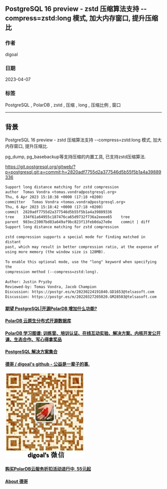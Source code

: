 ## PostgreSQL 16 preview - zstd 压缩算法支持 --compress=zstd:long 模式, 加大内存窗口, 提升压缩比      
                                                                                                        
### 作者                                                                                  
digoal                                                                                  
                                                                                  
### 日期                                                                                  
2023-04-07                                                                              
                                                                        
### 标签                                                                                  
PostgreSQL , PolarDB , zstd , 压缩 , long , 压缩比例 , 窗口       
                                                                                  
----                                                                                  
                                                                                  
## 背景    
PostgreSQL 16 preview - zstd 压缩算法支持 --compress=zstd:long 模式, 加大内存窗口, 提升压缩比.   
  
pg_dump, pg_basebackup等支持压缩的内置工具, 已支持zstd压缩算法.        
  
https://git.postgresql.org/gitweb/?p=postgresql.git;a=commit;h=2820adf7755d2a377546d5b55f5b1a4a39889336  
  
```  
Support long distance matching for zstd compression  
author	Tomas Vondra <tomas.vondra@postgresql.org>	  
Thu, 6 Apr 2023 15:18:38 +0000 (17:18 +0200)  
committer	Tomas Vondra <tomas.vondra@postgresql.org>	  
Thu, 6 Apr 2023 15:18:42 +0000 (17:18 +0200)  
commit	2820adf7755d2a377546d5b55f5b1a4a39889336  
tree	334f61a64955c187476ca65d9732f736a2eeee65	tree  
parent	983ec23007bd83a649af9bc823f13feb0da27e0e	commit | diff  
Support long distance matching for zstd compression  
  
zstd compression supports a special mode for finding matched in distant  
past, which may result in better compression ratio, at the expense of  
using more memory (the window size is 128MB).  
  
To enable this optional mode, use the "long" keyword when specifying the  
compression method (--compress=zstd:long).  
  
Author: Justin Pryzby  
Reviewed-by: Tomas Vondra, Jacob Champion  
Discussion: https://postgr.es/m/20230224191840.GD1653@telsasoft.com  
Discussion: https://postgr.es/m/20220327205020.GM28503@telsasoft.com  
```  
  
  
  
#### [期望 PostgreSQL|开源PolarDB 增加什么功能?](https://github.com/digoal/blog/issues/76 "269ac3d1c492e938c0191101c7238216")
  
  
#### [PolarDB 云原生分布式开源数据库](https://github.com/ApsaraDB "57258f76c37864c6e6d23383d05714ea")
  
  
#### [PolarDB 学习图谱: 训练营、培训认证、在线互动实验、解决方案、内核开发公开课、生态合作、写心得拿奖品](https://www.aliyun.com/database/openpolardb/activity "8642f60e04ed0c814bf9cb9677976bd4")
  
  
#### [PostgreSQL 解决方案集合](../201706/20170601_02.md "40cff096e9ed7122c512b35d8561d9c8")
  
  
#### [德哥 / digoal's github - 公益是一辈子的事.](https://github.com/digoal/blog/blob/master/README.md "22709685feb7cab07d30f30387f0a9ae")
  
  
![digoal's wechat](../pic/digoal_weixin.jpg "f7ad92eeba24523fd47a6e1a0e691b59")
  
  
#### [购买PolarDB云服务折扣活动进行中, 55元起](https://www.aliyun.com/activity/new/polardb-yunparter?userCode=bsb3t4al "e0495c413bedacabb75ff1e880be465a")
  
  
#### [About 德哥](https://github.com/digoal/blog/blob/master/me/readme.md "a37735981e7704886ffd590565582dd0")
  
